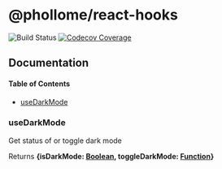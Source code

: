 # @phollome/react-hooks

![Build Status](https://github.com/phollome/react-hooks/workflows/build/badge.svg) [![Codecov Coverage](https://img.shields.io/codecov/c/github/phollome/react-hooks/main.svg?style=flat-square)](https://codecov.io/gh/phollome/react-hooks/)

## Documentation

<!-- Generated by documentation.js. Update this documentation by updating the source code. -->

#### Table of Contents

-   [useDarkMode](#usedarkmode)

### useDarkMode

Get status of or toggle dark mode

Returns **{isDarkMode: [Boolean](https://developer.mozilla.org/docs/Web/JavaScript/Reference/Global_Objects/Boolean), toggleDarkMode: [Function](https://developer.mozilla.org/docs/Web/JavaScript/Reference/Statements/function)}** 
